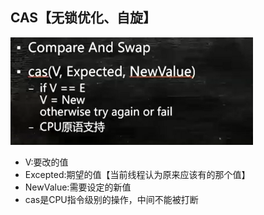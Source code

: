 ## CAS【无锁优化、自旋】
![multithreading-cas比较实现原理.jpg](../resource/multithreading/multithreading-cas比较实现原理.jpg)
* V:要改的值
* Excepted:期望的值【当前线程认为原来应该有的那个值】
* NewValue:需要设定的新值
* cas是CPU指令级别的操作，中间不能被打断